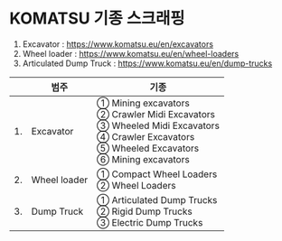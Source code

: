 # KOMATSU 기종 스크래핑

1. Excavator :	<https://www.komatsu.eu/en/excavators>
2. Wheel loader :	<https://www.komatsu.eu/en/wheel-loaders>
3. Articulated Dump Truck :	<https://www.komatsu.eu/en/dump-trucks>

|    | **범주**     | **기종**                                                                                                                                             |
|----|--------------|------------------------------------------------------------------------------------------------------------------------------------------------------|
| 1. | Excavator    | ① Mining excavators<br>② Crawler Midi Excavators<br>③ Wheeled Midi Excavators<br>④ Crawler Excavators<br>⑤ Wheeled Excavators<br>⑥ Mining excavators |
| 2. | Wheel loader | ① Compact Wheel Loaders<br>② Wheel Loaders                                                                                                           |
| 3. | Dump Truck   | ① Articulated Dump Trucks<br>② Rigid Dump Trucks<br>③ Electric Dump Trucks                                                                           |
